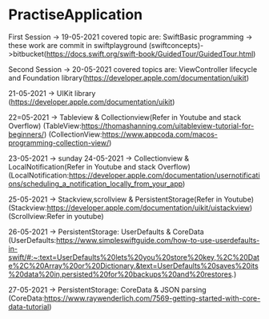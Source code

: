 # PractiseApplication

First Session -> 19-05-2021
covered topic are: SwiftBasic programming -> these work are commit in swiftplayground (swiftconcepts)->bitbucket(https://docs.swift.org/swift-book/GuidedTour/GuidedTour.html)

Second Session -> 20-05-2021
covered topics are: ViewController lifecycle and Foundation library(https://developer.apple.com/documentation/uikit)

21-05-2021 -> UIKit library (https://developer.apple.com/documentation/uikit)

22=05-2021 -> Tableview & Collectionview(Refer in Youtube and stack Overflow)
(TableView:https://thomashanning.com/uitableview-tutorial-for-beginners/)
(CollectionView:https://www.appcoda.com/macos-programming-collection-view/)

23-05-2021 -> sunday
24-05-2021 -> Collectionview & LocalNotification(Refer in Youtube and stack Overflow)
(LocalNotification:https://developer.apple.com/documentation/usernotifications/scheduling_a_notification_locally_from_your_app)

25-05-2021 -> Stackview,scrollview & PersistentStorage(Refer in Youtube)
(Stackview:https://developer.apple.com/documentation/uikit/uistackview)
(Scrollview:Refer in youtube)

26-05-2021 -> PersistentStorage: UserDefaults & CoreData
(UserDefaults:https://www.simpleswiftguide.com/how-to-use-userdefaults-in-swift/#:~:text=UserDefaults%20lets%20you%20store%20key,%2C%20Date%2C%20Array%20or%20Dictionary.&text=UserDefaults%20saves%20its%20data%20in,persisted%20for%20backups%20and%20restores.)

27-05-2021 -> PersistentStorage: CoreData & JSON parsing
(CoreData:https://www.raywenderlich.com/7569-getting-started-with-core-data-tutorial)

